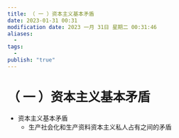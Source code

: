 ```yaml
---
title: （ 一 ）资本主义基本矛盾
date: 2023-01-31 00:31
modification date: 2023 一月 31日 星期二 00:31:46
aliases:
  - 
tags:
  - 
publish: "true"
---
```


# （ 一 ）资本主义基本矛盾

- 资本主义基本矛盾
	- 生产社会化和生产资料资本主义私人占有之间的矛盾